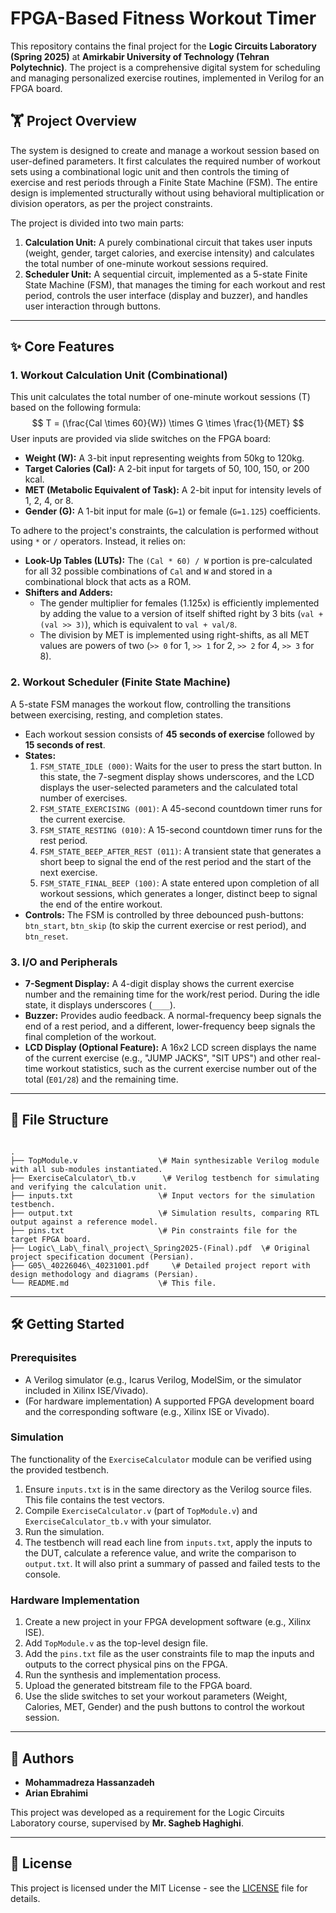 # FPGA-Based Fitness Workout Timer

This repository contains the final project for the **Logic Circuits Laboratory (Spring 2025)** at **Amirkabir University of Technology (Tehran Polytechnic)**. The project is a comprehensive digital system for scheduling and managing personalized exercise routines, implemented in Verilog for an FPGA board.

## 🏋️ Project Overview

The system is designed to create and manage a workout session based on user-defined parameters. It first calculates the required number of workout sets using a combinational logic unit and then controls the timing of exercise and rest periods through a Finite State Machine (FSM). The entire design is implemented structurally without using behavioral multiplication or division operators, as per the project constraints.

The project is divided into two main parts:
1.  **Calculation Unit:** A purely combinational circuit that takes user inputs (weight, gender, target calories, and exercise intensity) and calculates the total number of one-minute workout sessions required.
2.  **Scheduler Unit:** A sequential circuit, implemented as a 5-state Finite State Machine (FSM), that manages the timing for each workout and rest period, controls the user interface (display and buzzer), and handles user interaction through buttons.

---

## ✨ Core Features

### 1. Workout Calculation Unit (Combinational)
This unit calculates the total number of one-minute workout sessions (T) based on the following formula:
$$ T = (\frac{Cal \times 60}{W}) \times G \times \frac{1}{MET} $$
User inputs are provided via slide switches on the FPGA board:
* **Weight (W):** A 3-bit input representing weights from 50kg to 120kg.
* **Target Calories (Cal):** A 2-bit input for targets of 50, 100, 150, or 200 kcal.
* **MET (Metabolic Equivalent of Task):** A 2-bit input for intensity levels of 1, 2, 4, or 8.
* **Gender (G):** A 1-bit input for male (`G=1`) or female (`G=1.125`) coefficients.

To adhere to the project's constraints, the calculation is performed without using `*` or `/` operators. Instead, it relies on:
* **Look-Up Tables (LUTs):** The `(Cal * 60) / W` portion is pre-calculated for all 32 possible combinations of `Cal` and `W` and stored in a combinational block that acts as a ROM.
* **Shifters and Adders:**
    * The gender multiplier for females (1.125x) is efficiently implemented by adding the value to a version of itself shifted right by 3 bits (`val + (val >> 3)`), which is equivalent to `val + val/8`.
    * The division by MET is implemented using right-shifts, as all MET values are powers of two (`>> 0` for 1, `>> 1` for 2, `>> 2` for 4, `>> 3` for 8).

### 2. Workout Scheduler (Finite State Machine)
A 5-state FSM manages the workout flow, controlling the transitions between exercising, resting, and completion states.
* Each workout session consists of **45 seconds of exercise** followed by **15 seconds of rest**.
* **States:**
    1.  `FSM_STATE_IDLE (000)`: Waits for the user to press the start button. In this state, the 7-segment display shows underscores, and the LCD displays the user-selected parameters and the calculated total number of exercises.
    2.  `FSM_STATE_EXERCISING (001)`: A 45-second countdown timer runs for the current exercise.
    3.  `FSM_STATE_RESTING (010)`: A 15-second countdown timer runs for the rest period.
    4.  `FSM_STATE_BEEP_AFTER_REST (011)`: A transient state that generates a short beep to signal the end of the rest period and the start of the next exercise.
    5.  `FSM_STATE_FINAL_BEEP (100)`: A state entered upon completion of all workout sessions, which generates a longer, distinct beep to signal the end of the entire workout.
* **Controls:** The FSM is controlled by three debounced push-buttons: `btn_start`, `btn_skip` (to skip the current exercise or rest period), and `btn_reset`.

### 3. I/O and Peripherals
* **7-Segment Display:** A 4-digit display shows the current exercise number and the remaining time for the work/rest period. During the idle state, it displays underscores (`____`).
* **Buzzer:** Provides audio feedback. A normal-frequency beep signals the end of a rest period, and a different, lower-frequency beep signals the final completion of the workout.
* **LCD Display (Optional Feature):** A 16x2 LCD screen displays the name of the current exercise (e.g., "JUMP JACKS", "SIT UPS") and other real-time workout statistics, such as the current exercise number out of the total (`E01/28`) and the remaining time.

---

## 📂 File Structure

```

.
├── TopModule.v                  \# Main synthesizable Verilog module with all sub-modules instantiated.
├── ExerciseCalculator\_tb.v      \# Verilog testbench for simulating and verifying the calculation unit.
├── inputs.txt                   \# Input vectors for the simulation testbench.
├── output.txt                   \# Simulation results, comparing RTL output against a reference model.
├── pins.txt                     \# Pin constraints file for the target FPGA board.
├── Logic\_Lab\_final\_project\_Spring2025-(Final).pdf  \# Original project specification document (Persian).
├── G05\_40226046\_40231001.pdf     \# Detailed project report with design methodology and diagrams (Persian).
└── README.md                    \# This file.

```

---

## 🛠️ Getting Started

### Prerequisites
* A Verilog simulator (e.g., Icarus Verilog, ModelSim, or the simulator included in Xilinx ISE/Vivado).
* (For hardware implementation) A supported FPGA development board and the corresponding software (e.g., Xilinx ISE or Vivado).

### Simulation
The functionality of the `ExerciseCalculator` module can be verified using the provided testbench.
1.  Ensure `inputs.txt` is in the same directory as the Verilog source files. This file contains the test vectors.
2.  Compile `ExerciseCalculator.v` (part of `TopModule.v`) and `ExerciseCalculator_tb.v` with your simulator.
3.  Run the simulation.
4.  The testbench will read each line from `inputs.txt`, apply the inputs to the DUT, calculate a reference value, and write the comparison to `output.txt`. It will also print a summary of passed and failed tests to the console.

### Hardware Implementation
1.  Create a new project in your FPGA development software (e.g., Xilinx ISE).
2.  Add `TopModule.v` as the top-level design file.
3.  Add the `pins.txt` file as the user constraints file to map the inputs and outputs to the correct physical pins on the FPGA.
4.  Run the synthesis and implementation process.
5.  Upload the generated bitstream file to the FPGA board.
6.  Use the slide switches to set your workout parameters (Weight, Calories, MET, Gender) and the push buttons to control the workout session.

---

## 👥 Authors

* **Mohammadreza Hassanzadeh**
* **Arian Ebrahimi**

This project was developed as a requirement for the Logic Circuits Laboratory course, supervised by **Mr. Sagheb Haghighi**.

---

## 📜 License

This project is licensed under the MIT License - see the [LICENSE](LICENSE) file for details.
